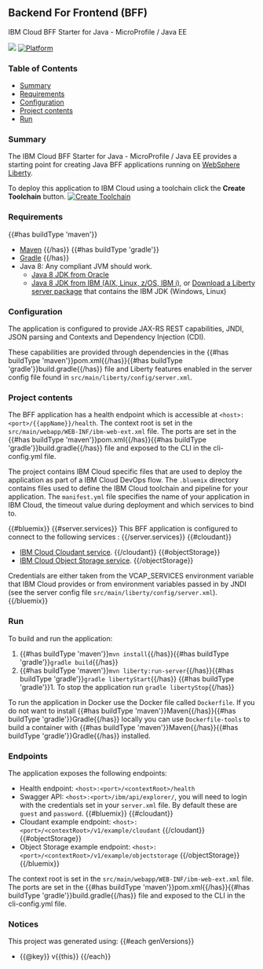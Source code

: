 ## Backend For Frontend (BFF)
IBM Cloud BFF Starter for Java - MicroProfile / Java EE

[![](https://img.shields.io/badge/IBM%20Cloud-powered-blue.svg)](https://cloud.ibm.com)
[![Platform](https://img.shields.io/badge/platform-java-lightgrey.svg?style=flat)](https://www.ibm.com/developerworks/learn/java/)

### Table of Contents
* [Summary](#summary)
* [Requirements](#requirements)
* [Configuration](#configuration)
* [Project contents](#project-contents)
* [Run](#run)

### Summary

The IBM Cloud BFF Starter for Java - MicroProfile / Java EE provides a starting point for creating Java BFF applications running on [WebSphere Liberty](https://developer.ibm.com/wasdev/).

To deploy this application to IBM Cloud using a toolchain click the **Create Toolchain** button.
[![Create Toolchain](https://cloud.ibm.com/devops/graphics/create_toolchain_button.png)](https://cloud.ibm.com/devops/setup/deploy/)

### Requirements
{{#has buildType 'maven'}}
* [Maven](https://maven.apache.org/install.html)
{{/has}}
{{#has buildType 'gradle'}}
* [Gradle](https://gradle.org/install)
{{/has}}
* Java 8: Any compliant JVM should work.
  * [Java 8 JDK from Oracle](http://www.oracle.com/technetwork/java/javase/downloads/index.html)
  * [Java 8 JDK from IBM (AIX, Linux, z/OS, IBM i)](http://www.ibm.com/developerworks/java/jdk/),
    or [Download a Liberty server package](https://developer.ibm.com/assets/wasdev/#filter/assetTypeFilters=PRODUCT)
    that contains the IBM JDK (Windows, Linux)

### Configuration
The application is configured to provide JAX-RS REST capabilities, JNDI, JSON parsing and Contexts and Dependency Injection (CDI).

These capabilities are provided through dependencies in the {{#has buildType 'maven'}}pom.xml{{/has}}{{#has buildType 'gradle'}}build.gradle{{/has}} file and Liberty features enabled in the server config file found in `src/main/liberty/config/server.xml`.

### Project contents
The BFF application has a health endpoint which is accessible at `<host>:<port>/{{appName}}/health`. The context root is set in the `src/main/webapp/WEB-INF/ibm-web-ext.xml` file. The ports are set in the {{#has buildType 'maven'}}pom.xml{{/has}}{{#has buildType 'gradle'}}build.gradle{{/has}} file and exposed to the CLI in the cli-config.yml file.

The project contains IBM Cloud specific files that are used to deploy the application as part of a IBM Cloud DevOps flow. The `.bluemix` directory contains files used to define the IBM Cloud toolchain and pipeline for your application. The `manifest.yml` file specifies the name of your application in IBM Cloud, the timeout value during deployment and which services to bind to.

{{#bluemix}}
{{#server.services}}
This BFF application is configured to connect to the following services :
{{/server.services}}
{{#cloudant}}
* [IBM Cloud Cloudant service](https://cloud.ibm.com/catalog/services/cloudant-nosql-db).
{{/cloudant}}
{{#objectStorage}}
* [IBM Cloud Object Storage service](https://cloud.ibm.com/catalog/services/object-storage).
{{/objectStorage}}

Credentials are either taken from the VCAP_SERVICES environment variable that IBM Cloud provides or from environment variables passed in by JNDI (see the server config file `src/main/liberty/config/server.xml`).
{{/bluemix}}

### Run

To build and run the application:
1. {{#has buildType 'maven'}}`mvn install`{{/has}}{{#has buildType 'gradle'}}`gradle build`{{/has}}
1. {{#has buildType 'maven'}}`mvn liberty:run-server`{{/has}}{{#has buildType 'gradle'}}`gradle libertyStart`{{/has}}
{{#has buildType 'gradle'}}1. To stop the application run `gradle libertyStop`{{/has}}

To run the application in Docker use the Docker file called `Dockerfile`. If you do not want to install {{#has buildType 'maven'}}Maven{{/has}}{{#has buildType 'gradle'}}Gradle{{/has}} locally you can use `Dockerfile-tools` to build a container with {{#has buildType 'maven'}}Maven{{/has}}{{#has buildType 'gradle'}}Gradle{{/has}} installed.

### Endpoints

The application exposes the following endpoints:
* Health endpoint: `<host>:<port>/<contextRoot>/health`
* Swagger API: `<host>:<port>/ibm/api/explorer/`, you will need to login with the credentials set in your `server.xml` file. By default these are `guest` and `password`.
{{#bluemix}}
{{#cloudant}}
* Cloudant example endpoint: `<host>:<port>/<contextRoot>/v1/example/cloudant`
{{/cloudant}}
{{#objectStorage}}
* Object Storage example endpoint: `<host>:<port>/<contextRoot>/v1/example/objectstorage`
{{/objectStorage}}
{{/bluemix}}

The context root is set in the `src/main/webapp/WEB-INF/ibm-web-ext.xml` file. The ports are set in the {{#has buildType 'maven'}}pom.xml{{/has}}{{#has buildType 'gradle'}}build.gradle{{/has}} file and exposed to the CLI in the cli-config.yml file.

### Notices

This project was generated using:
{{#each genVersions}}
* {{@key}} v{{this}}
{{/each}}
